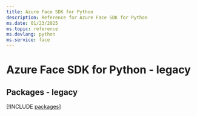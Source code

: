 ```yaml
---
title: Azure Face SDK for Python
description: Reference for Azure Face SDK for Python
ms.date: 01/23/2025
ms.topic: reference
ms.devlang: python
ms.service: face
---
```

# Azure Face SDK for Python - legacy
## Packages - legacy
[!INCLUDE [packages](face-index.md)]